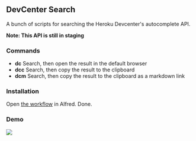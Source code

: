 ## DevCenter Search

A bunch of scripts for searching the Heroku Devcenter's autocomplete API.

**Note:  This API is still in staging**

### Commands

* **dc** Search, then open the result in the default browser
* **dcc** Search, then copy the result to the clipboard
* **dcm** Search, then copy the result to the clipboard as a markdown link

### Installation

Open [the
workflow](https://github.com/neilmiddleton/alfred-devcenter-search/raw/master/Heroku%20DevCenter%20Search.alfredworkflow) in Alfred. Done.
### Demo

[![](http://cl.ly/image/263c2c012P1O/content)](http://www.youtube.com/watch?v=kBmx5lkLuAk)

